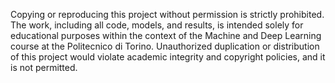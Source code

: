 Copying or reproducing this project without permission is strictly prohibited. The work, including all code, models, and results, is intended solely for educational purposes within the context of the Machine and Deep Learning course at the Politecnico di Torino. Unauthorized duplication or distribution of this project would violate academic integrity and copyright policies, and it is not permitted.
